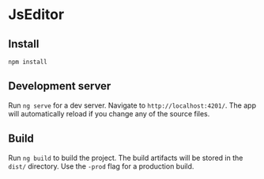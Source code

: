 # JsEditor

## Install

`npm install`

## Development server
Run `ng serve` for a dev server. Navigate to `http://localhost:4201/`. The app will automatically reload if you change any of the source files.

## Build

Run `ng build` to build the project. The build artifacts will be stored in the `dist/` directory. Use the `-prod` flag for a production build.

